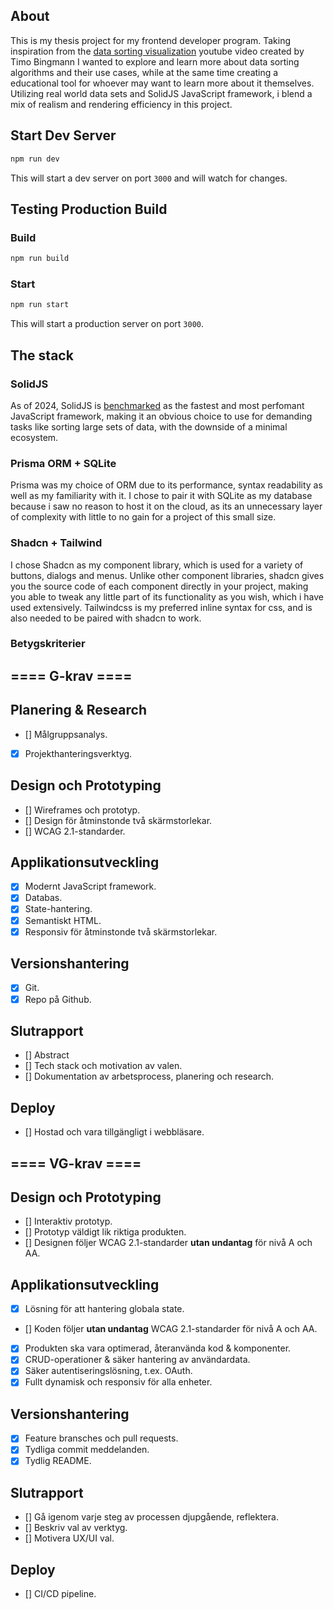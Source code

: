 ## About
This is my thesis project for my frontend developer program. Taking inspiration from the [data sorting visualization](https://www.youtube.com/watch?v=kPRA0W1kECg&t=76s) youtube video created by Timo Bingmann I wanted to explore and learn more about data sorting algorithms and their use cases, while at the same time creating a educational tool for whoever may want to learn more about it themselves. Utilizing real world data sets and SolidJS JavaScript framework, i blend a mix of realism and rendering efficiency in this project. 

## Start Dev Server

```bash
npm run dev
```

This will start a dev server on port `3000` and will watch for changes.

## Testing Production Build

### Build

```bash
npm run build
```

### Start

```bash
npm run start
```

This will start a production server on port `3000`.

## The stack

### SolidJS 
As of 2024, SolidJS is [benchmarked](https://github.com/krausest/js-framework-benchmark) as the fastest and most perfomant JavaScript framework, making it an obvious choice to use for demanding tasks like sorting large sets of data, with the downside of a minimal ecosystem.

### Prisma ORM + SQLite
Prisma was my choice of ORM due to its performance, syntax readability as well as my familiarity with it. I chose to pair it with SQLite as my database because i saw no reason to host it on the cloud, as its an unnecessary layer of complexity with little to no gain for a project of this small size.

### Shadcn + Tailwind
I chose Shadcn as my component library, which is used for a variety of buttons, dialogs and menus. Unlike other component libraries, shadcn gives you the source code of each component directly in your project, making you able to tweak any little part of its functionality as you wish, which i have used extensively. Tailwindcss is my preferred inline syntax for css, and is also needed to be paired with shadcn to work. 

### Betygskriterier

## ==== G-krav ====

## Planering & Research
* [] Målgruppsanalys.
* [x] Projekthanteringsverktyg.
  
## Design och Prototyping
* [] Wireframes och prototyp.
* [] Design för åtminstonde två skärmstorlekar.
* [] WCAG 2.1-standarder.

## Applikationsutveckling
* [x] Modernt JavaScript framework.
* [x] Databas.
* [x] State-hantering.
* [x] Semantiskt HTML.
* [x] Responsiv för åtminstonde två skärmstorlekar.

## Versionshantering
* [x] Git.
* [x] Repo på Github.

## Slutrapport
* [] Abstract
* [] Tech stack och motivation av valen.
* [] Dokumentation av arbetsprocess, planering och research.

## Deploy
* [] Hostad och vara tillgängligt i webbläsare.

## ==== VG-krav ====

## Design och Prototyping
* [] Interaktiv prototyp.
* [] Prototyp väldigt lik riktiga produkten.
* [] Designen följer WCAG 2.1-standarder **utan undantag** för nivå A och AA.

## Applikationsutveckling
* [x] Lösning för att hantering globala state.
* [] Koden följer **utan undantag** WCAG 2.1-standarder för nivå A och AA.
* [x] Produkten ska vara optimerad, återanvända kod & komponenter.
* [x] CRUD-operationer & säker hantering av användardata.
* [x] Säker autentiseringslösning, t.ex. OAuth.
* [x] Fullt dynamisk och responsiv för alla enheter.

## Versionshantering
* [x] Feature bransches och pull requests.
* [x] Tydliga commit meddelanden.
* [x] Tydlig README.

## Slutrapport
* [] Gå igenom varje steg av processen djupgående, reflektera.
* [] Beskriv val av verktyg.
* [] Motivera UX/UI val.

## Deploy
* [] CI/CD pipeline.